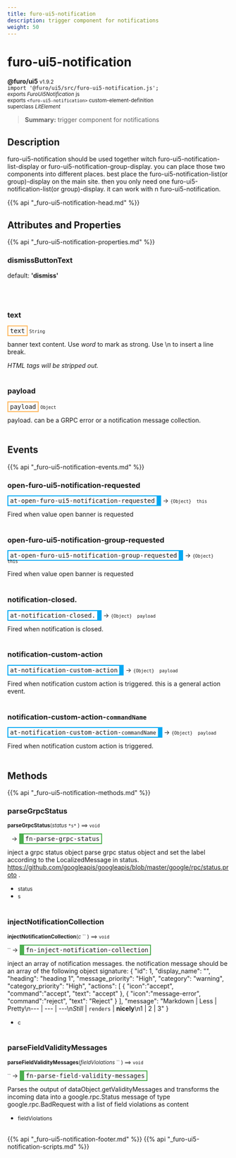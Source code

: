 ```yaml
---
title: furo-ui5-notification
description: trigger component for notifications
weight: 50
---
```


# furo-ui5-notification
**@furo/ui5** <small>v1.9.2</small>
<br>`import '@furo/ui5/src/furo-ui5-notification.js';`<small>
<br>exports *FuroUi5Notification* js
<br>exports `<furo-ui5-notification>` custom-element-definition
<br>superclass *LitElement*</small>

> **Summary:** trigger component for notifications

## Description

furo-ui5-notification should be used together witch furo-ui5-notification-list-display or furo-ui5-notification-group-display. you can place those two components into different places.
best place the furo-ui5-notification-list(or group)-display on the main site. then you only need one furo-ui5-notification-list(or group)-display. it can work with n furo-ui5-notification.

{{% api "_furo-ui5-notification-head.md" %}}

## Attributes and Properties
{{% api "_furo-ui5-notification-properties.md" %}}










### **dismissButtonText**
default: **&#39;dismiss&#39;**</small>


<br><br>

### **text**

<span  style="border-width:2px; border-style: solid;border-color:  rgb(255, 182, 91);font-family:monospace; padding:2px 4px;">text</span>
<small>`String` </small>

banner text content. Use *word* to mark as strong. Use \n to insert a line break.

*HTML tags will be stripped out.*
<br><br>

### **payload**

<span  style="border-width:2px; border-style: solid;border-color:  rgb(255, 182, 91);font-family:monospace; padding:2px 4px;">payload</span>
<small>`Object` </small>

payload. can be a GRPC error or a notification message collection.
<br><br>

## Events
{{% api "_furo-ui5-notification-events.md" %}}

### **open-furo-ui5-notification-requested**
<span  style="border-width:2px 10px 2px 2px; border-style: solid;border-color:  rgb(2, 168, 244);font-family:monospace; padding:2px 4px;">at-open-furo-ui5-notification-requested</span>
→ <small>`{Object}  this`</small>

 Fired when value open banner is requested
<br><br>
### **open-furo-ui5-notification-group-requested**
<span  style="border-width:2px 10px 2px 2px; border-style: solid;border-color:  rgb(2, 168, 244);font-family:monospace; padding:2px 4px;">at-open-furo-ui5-notification-group-requested</span>
→ <small>`{Object}  this`</small>

 Fired when value open banner is requested
<br><br>
### **notification-closed.**
<span  style="border-width:2px 10px 2px 2px; border-style: solid;border-color:  rgb(2, 168, 244);font-family:monospace; padding:2px 4px;">at-notification-closed.</span>
→ <small>`{Object}  payload`</small>

 Fired when notification is closed.
<br><br>
### **notification-custom-action**
<span  style="border-width:2px 10px 2px 2px; border-style: solid;border-color:  rgb(2, 168, 244);font-family:monospace; padding:2px 4px;">at-notification-custom-action</span>
→ <small>`{Object}  payload`</small>

 Fired when notification custom action is triggered. this is a general action event.
<br><br>
### **notification-custom-action-`commandName`**
<span  style="border-width:2px 10px 2px 2px; border-style: solid;border-color:  rgb(2, 168, 244);font-family:monospace; padding:2px 4px;">at-notification-custom-action-`commandName`</span>
→ <small>`{Object}  payload`</small>

 Fired when notification custom action is triggered.
<br><br>

## Methods
{{% api "_furo-ui5-notification-methods.md" %}}






### **parseGrpcStatus**
<small>**parseGrpcStatus**(*status* `` *s* `` ) ⟹ `void`</small>

<small>`` `` </small> →
<span  style="border-width:2px 2px 2px 10px; border-style: solid;border-color:  rgb(76, 175, 80);font-family:monospace; padding:2px 4px;">fn-parse-grpc-status</span>

inject a grpc status object
parse grpc status object and set the label according to the LocalizedMessage in status.
https://github.com/googleapis/googleapis/blob/master/google/rpc/status.proto .

- <small>status </small>
- <small>s </small>
<br><br>

### **injectNotificationCollection**
<small>**injectNotificationCollection**(*c* `` ) ⟹ `void`</small>

<small>`` </small> →
<span  style="border-width:2px 2px 2px 10px; border-style: solid;border-color:  rgb(76, 175, 80);font-family:monospace; padding:2px 4px;">fn-inject-notification-collection</span>

inject an array of notification messages.
the notification message should be an array of the following object signature:
{
 "id": 1,
 "display_name": "",
 "heading": "heading 1",
 "message_priority": "High",
 "category": "warning",
 "category_priority": "High",
 "actions": [
   {
     "icon":"accept",
     "command":"accept",
     "text": "accept"
   },
   {
     "icon":"message-error",
     "command":"reject",
     "text": "Reject"
   }
 ],
 "message": "Markdown | Less | Pretty\n--- | --- | ---\n*Still* | `renders` | **nicely**\n1 | 2 | 3"
}

- <small>c </small>
<br><br>

### **parseFieldValidityMessages**
<small>**parseFieldValidityMessages**(*fieldViolations* `` ) ⟹ `void`</small>

<small>`` </small> →
<span  style="border-width:2px 2px 2px 10px; border-style: solid;border-color:  rgb(76, 175, 80);font-family:monospace; padding:2px 4px;">fn-parse-field-validity-messages</span>

Parses the output of dataObject.getValidityMessages and
transforms the incoming data into a google.rpc.Status message of type google.rpc.BadRequest with
a list of field violations as content

- <small>fieldViolations </small>
<br><br>








{{% api "_furo-ui5-notification-footer.md" %}}
{{% api "_furo-ui5-notification-scripts.md" %}}
